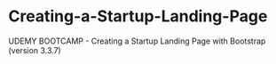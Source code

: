 # Creating-a-Startup-Landing-Page
UDEMY BOOTCAMP - Creating a Startup Landing Page with Bootstrap (version 3.3.7)
